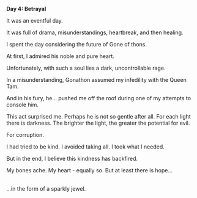 <!-- title: Shiori's Journal Entry: Day 4 -->

**Day 4: Betrayal**

It was an eventful day.

It was full of drama, misunderstandings, heartbreak, and then healing.

I spent the day considering the future of Gone of thons.

At first, I admired his noble and pure heart.

Unfortunately, with such a soul lies a dark, uncontrollable rage.

In a misunderstanding, Gonathon assumed my infedility with the Queen Tam.

And in his fury, he... pushed me off the roof during one of my attempts to console him.

This act surprised me. Perhaps he is not so gentle after all. For each light there is darkness.
The brighter the light, the greater the potential for evil.

For corruption.

I had tried to be kind.
I avoided taking all.
I took what I needed.

But in the end, I believe this kindness has backfired.

My bones ache. My heart - equally so.
But at least there is hope...

\
...in the form of a sparkly jewel.
